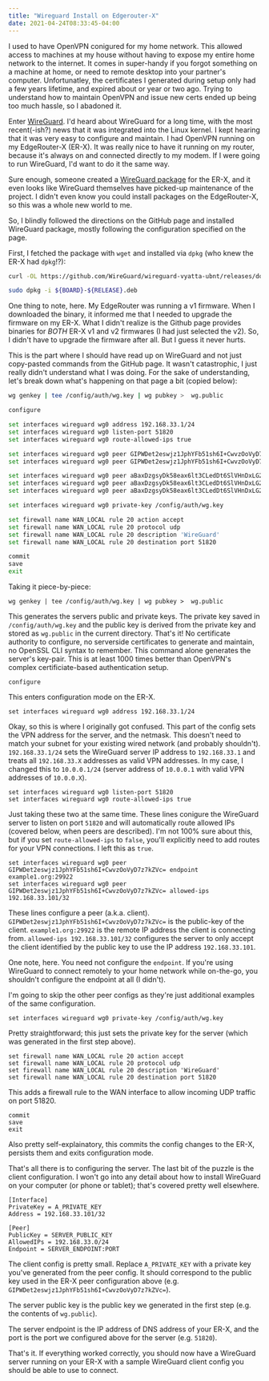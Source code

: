 ```yaml
---
title: "Wireguard Install on Edgerouter-X"
date: 2021-04-24T08:33:45-04:00
---
```


I used to have OpenVPN conigured for my home network. This allowed access to machines at my house without having to expose my entire home network to the internet. It comes in super-handy if you forgot something on a machine at home, or need to remote desktop into your partner's computer. Unfortunatley, the certificates I generated during setup only had a few years lifetime, and expired about or year or two ago. Trying to understand how to maintain OpenVPN and issue new certs ended up being too much hassle, so I abadoned it.

Enter [WireGuard](https://wireguard.com). I'd heard about WireGuard for a long time, with the most recent(-ish?) news that it was integrated into the Linux kernel. I kept hearing that it was very easy to configure and maintain. I had OpenVPN running on my EdgeRouter-X (ER-X). It was really nice to have it running on my router, because it's always on and connected directly to my modem. If I were going to run WireGuard, I'd want to do it the same way.

Sure enough, someone created a [WireGuard package](https://github.com/WireGuard/wireguard-vyatta-ubnt) for the ER-X, and it even looks like WireGuard themselves have picked-up maintenance of the project. I didn't even know you could install packages on the EdgeRouter-X, so this was a whole new world to me.

So, I blindly followed the directions on the GitHub page and installed WireGuard package, mostly following the configuration specified on the page.

First, I fetched the package with `wget` and installed via `dpkg` (who knew the ER-X had `dpkg`!?):

```bash
curl -OL https://github.com/WireGuard/wireguard-vyatta-ubnt/releases/download/${RELEASE}/${BOARD}-${RELEASE}.deb

sudo dpkg -i ${BOARD}-${RELEASE}.deb
```

One thing to note, here. My EdgeRouter was running a v1 firmware. When I downloaded the binary, it informed me that I needed to upgrade the firmware on my ER-X. What I didn't realize is the Github page provides binaries for *BOTH* ER-X v1 and v2 firmwares (I had just selected the v2). So, I didn't have to upgrade the firmware after all. But I guess it never hurts.

This is the part where I should have read up on WireGuard and not just copy-pasted commands from the GitHub page. It wasn't catastrophic, I just really didn't understand what I was doing. For the sake of understanding, let's break down what's happening on that page a bit (copied below):

```bash
wg genkey | tee /config/auth/wg.key | wg pubkey >  wg.public

configure

set interfaces wireguard wg0 address 192.168.33.1/24
set interfaces wireguard wg0 listen-port 51820
set interfaces wireguard wg0 route-allowed-ips true

set interfaces wireguard wg0 peer GIPWDet2eswjz1JphYFb51sh6I+CwvzOoVyD7z7kZVc= endpoint example1.org:29922
set interfaces wireguard wg0 peer GIPWDet2eswjz1JphYFb51sh6I+CwvzOoVyD7z7kZVc= allowed-ips 192.168.33.101/32

set interfaces wireguard wg0 peer aBaxDzgsyDk58eax6lt3CLedDt6SlVHnDxLG2K5UdV4= endpoint example2.net:51820
set interfaces wireguard wg0 peer aBaxDzgsyDk58eax6lt3CLedDt6SlVHnDxLG2K5UdV4= allowed-ips 192.168.33.102/32
set interfaces wireguard wg0 peer aBaxDzgsyDk58eax6lt3CLedDt6SlVHnDxLG2K5UdV4= allowed-ips 192.168.33.103/32

set interfaces wireguard wg0 private-key /config/auth/wg.key

set firewall name WAN_LOCAL rule 20 action accept
set firewall name WAN_LOCAL rule 20 protocol udp
set firewall name WAN_LOCAL rule 20 description 'WireGuard'
set firewall name WAN_LOCAL rule 20 destination port 51820

commit
save
exit
```

Taking it piece-by-piece:

```
wg genkey | tee /config/auth/wg.key | wg pubkey >  wg.public
```

This generates the servers public and private keys. The private key saved in `/config/auth/wg.key` and the public key is derived from the private key and stored as `wg.public` in the current directory. That's it! No certificate authority to configure, no serverside certificates to generate and maintain, no OpenSSL CLI syntax to remember. This command alone generates the server's key-pair. This is at least 1000 times better than OpenVPN's complex certificiate-based authentication setup.

```
configure
```

This enters configuration mode on the ER-X.

```
set interfaces wireguard wg0 address 192.168.33.1/24
```

Okay, so this is where I originally got confused. This part of the config sets the VPN address for the server, and the netmask. This doesn't need to match your subnet for your existing wired network (and probably shouldn't). `192.168.33.1/24` sets the WireGuard server IP address to `192.168.33.1` and treats all `192.168.33.X` addresses as valid VPN addresses. In my case, I changed this to `10.0.0.1/24` (server address of `10.0.0.1` with valid VPN addresses of `10.0.0.X`).

```
set interfaces wireguard wg0 listen-port 51820
set interfaces wireguard wg0 route-allowed-ips true
```

Just taking these two at the same time. These lines conigure the WireGuard server to listen on port `51820` and will automatically route allowed IPs (covered below, when peers are described). I'm not 100% sure about this, but if you set `route-allowed-ips` to `false`, you'll explicitly need to add routes for your VPN connections. I left this as `true`.

```
set interfaces wireguard wg0 peer GIPWDet2eswjz1JphYFb51sh6I+CwvzOoVyD7z7kZVc= endpoint example1.org:29922
set interfaces wireguard wg0 peer GIPWDet2eswjz1JphYFb51sh6I+CwvzOoVyD7z7kZVc= allowed-ips 192.168.33.101/32
```

These lines configure a peer (a.k.a. client). `GIPWDet2eswjz1JphYFb51sh6I+CwvzOoVyD7z7kZVc=` is the public-key of the client. `example1.org:29922` is the remote IP address the client is connecting from. `allowed-ips 192.168.33.101/32` configures the server to only accept the client identified by the public key to use the IP address `192.168.33.101`.

One note, here. You need not configure the `endpoint`. If you're using WireGuard to connect remotely to your home network while on-the-go, you shouldn't configure the endpoint at all (I didn't).

I'm going to skip the other peer configs as they're just additional examples of the same configuration.


```
set interfaces wireguard wg0 private-key /config/auth/wg.key
```

Pretty straightforward; this just sets the private key for the server (which was generated in the first step above).

```
set firewall name WAN_LOCAL rule 20 action accept
set firewall name WAN_LOCAL rule 20 protocol udp
set firewall name WAN_LOCAL rule 20 description 'WireGuard'
set firewall name WAN_LOCAL rule 20 destination port 51820
```

This adds a firewall rule to the WAN interface to allow incoming UDP traffic on port 51820.

```
commit
save
exit
```

Also pretty self-explainatory, this commits the config changes to the ER-X, persists them and exits configuration mode.

That's all there is to configuring the server. The last bit of the puzzle is the client configuration. I won't go into any detail about how to install WireGuard on your computer (or phone or tablet); that's covered pretty well elsewhere.

```
[Interface]
PrivateKey = A_PRIVATE_KEY
Address = 192.168.33.101/32

[Peer]
PublicKey = SERVER_PUBLIC_KEY
AllowedIPs = 192.168.33.0/24
Endpoint = SERVER_ENDPOINT:PORT
```

The client config is pretty small. Replace `A_PRIVATE_KEY` with a private key you've generated from the peer config. It should correspond to the public key used in the ER-X peer configuration above (e.g. `GIPWDet2eswjz1JphYFb51sh6I+CwvzOoVyD7z7kZVc=`).

The server public key is the public key we generated in the first step (e.g. the contents of `wg.public`).

The server endpoint is the IP address of DNS address of your ER-X, and the port is the port we configured above for the server (e.g. `51820`).

That's it. If everything worked correctly, you should now have a WireGuard server running on your ER-X with a sample WireGuard client config you should be able to use to connect.
